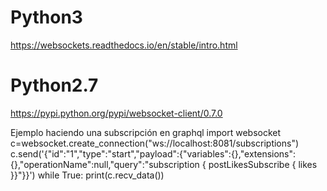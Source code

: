 # Python3
https://websockets.readthedocs.io/en/stable/intro.html

# Python2.7
https://pypi.python.org/pypi/websocket-client/0.7.0



Ejemplo haciendo una subscripción en graphql
import websocket
c=websocket.create_connection("ws://localhost:8081/subscriptions")
c.send('{"id":"1","type":"start","payload":{"variables":{},"extensions":{},"operationName":null,"query":"subscription {  postLikesSubscribe {    likes  }}"}}')
while True:
    print(c.recv_data())

